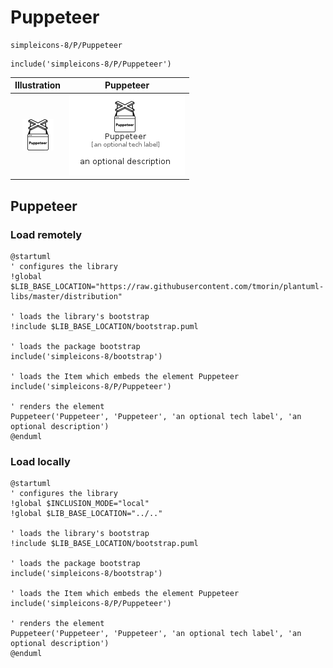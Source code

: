 # Puppeteer


```text
simpleicons-8/P/Puppeteer
```

```text
include('simpleicons-8/P/Puppeteer')
```



| Illustration | Puppeteer |
| :---: | :---: |
| ![illustration for Illustration](../../simpleicons-8/P/Puppeteer.png) | ![illustration for Puppeteer](../../simpleicons-8/P/Puppeteer.Local.png) |




## Puppeteer

### Load remotely
```plantuml
@startuml
' configures the library
!global $LIB_BASE_LOCATION="https://raw.githubusercontent.com/tmorin/plantuml-libs/master/distribution"

' loads the library's bootstrap
!include $LIB_BASE_LOCATION/bootstrap.puml

' loads the package bootstrap
include('simpleicons-8/bootstrap')

' loads the Item which embeds the element Puppeteer
include('simpleicons-8/P/Puppeteer')

' renders the element
Puppeteer('Puppeteer', 'Puppeteer', 'an optional tech label', 'an optional description')
@enduml
```

### Load locally
```plantuml
@startuml
' configures the library
!global $INCLUSION_MODE="local"
!global $LIB_BASE_LOCATION="../.."

' loads the library's bootstrap
!include $LIB_BASE_LOCATION/bootstrap.puml

' loads the package bootstrap
include('simpleicons-8/bootstrap')

' loads the Item which embeds the element Puppeteer
include('simpleicons-8/P/Puppeteer')

' renders the element
Puppeteer('Puppeteer', 'Puppeteer', 'an optional tech label', 'an optional description')
@enduml
```

